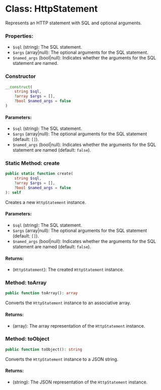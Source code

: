 # Class: HttpStatement

Represents an HTTP statement with SQL and optional arguments.

### Properties:

- `$sql` (string): The SQL statement.
- `$args` (array|null): The optional arguments for the SQL statement.
- `$named_args` (bool|null): Indicates whether the arguments for the SQL statement are named.

### Constructor

```php
__construct(
    string $sql,
    ?array $args = [],
    ?bool $named_args = false
)
```

#### Parameters:
- `$sql` (string): The SQL statement.
- `$args` (array|null): The optional arguments for the SQL statement (default: `[]`).
- `$named_args` (bool|null): Indicates whether the arguments for the SQL statement are named (default: `false`).

### Static Method: create

```php
public static function create(
    string $sql,
    ?array $args = [],
    ?bool $named_args = false
): self
```

Creates a new `HttpStatement` instance.

#### Parameters:
- `$sql` (string): The SQL statement.
- `$args` (array|null): The optional arguments for the SQL statement (default: `[]`).
- `$named_args` (bool|null): Indicates whether the arguments for the SQL statement are named (default: `false`).

#### Returns:
- (`HttpStatement`): The created `HttpStatement` instance.

### Method: toArray

```php
public function toArray(): array
```

Converts the `HttpStatement` instance to an associative array.

#### Returns:
- (array): The array representation of the `HttpStatement` instance.

### Method: toObject

```php
public function toObject(): string
```

Converts the `HttpStatement` instance to a JSON string.

#### Returns:
- (string): The JSON representation of the `HttpStatement` instance.
